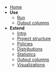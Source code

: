 
- [Home](/)
- **Use**
  - [Run](run.md)
  - [Output columns](output_columns.md)
- **Extend**
  - [Intro](extend/index.md)
  - [Project structure](extend/structure.md)
  - [Policies](extend/policies.md)
  - [Distributions](extend/distributions.md)
  - [Statistics](extend/statistics.md)
  - [Output columns](extend/output_columns.md)
  - [Visualizations](extend/visualizations.md)
